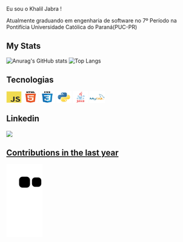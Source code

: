 
Eu sou o Khalil Jabra !

Atualmente graduando em engenharia de software no 7º Período na Pontifícia Universidade Católica do Paraná(PUC-PR)


##  My Stats

![Anurag's GitHub stats](https://github-readme-stats-sigma-five.vercel.app/api?username=KhalilJabra&theme=algolia)
![Top Langs](https://github-readme-stats-sigma-five.vercel.app/api/top-langs/?username=KhalilJabra&layout=compact&theme=algolia)


## Tecnologias


<div>
  <img align="center" alt="Khalil - js" height="30" width="40" src="https://github.com/devicons/devicon/blob/master/icons/javascript/javascript-original.svg">
  <img align="center" alt="Khalil - Html" height="30" width="40" src="https://github.com/devicons/devicon/blob/master/icons/html5/html5-original-wordmark.svg">
  <img align="center" alt="Khalil - Css" height="30" width="40" src="https://github.com/devicons/devicon/blob/master/icons/css3/css3-original-wordmark.svg">
  <img align="center" alt="Khalil - Python" height="30" width="40" src="https://github.com/devicons/devicon/blob/master/icons/python/python-original.svg">
  <img align="center" alt="Khalil - Java" height="30" width="40" src="https://github.com/devicons/devicon/blob/master/icons/java/java-original-wordmark.svg">
  <img align="center" alt="Khalil - SQL" height="30" width="40" src="https://github.com/devicons/devicon/blob/master/icons/mysql/mysql-original-wordmark.svg">
  
</div>


## Linkedin

<a href="https://www.linkedin.com/in/khalil-jbv/">
<img align="center" src="https://img.shields.io/badge/LinkedIn-000000?style=for-the-badge&logo=linkedin&logoColor=0077B5" />
  
  
## Contributions in the last year

![snake gif](https://github.com/KhalilJabra/KhalilJabra/blob/output/github-contribution-grid-snake.svg)

